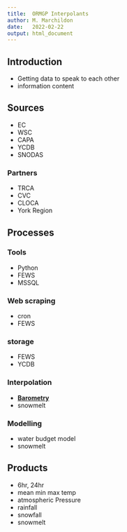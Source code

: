 ```yaml
---
title:  ORMGP Interpolants
author: M. Marchildon
date:   2022-02-22
output: html_document
---
```





## Introduction
* Getting data to speak to each other
* information content





## Sources
* EC
* WSC
* CAPA
* YCDB
* SNODAS

### Partners
* TRCA
* CVC
* CLOCA
* York Region



## Processes

### Tools
* Python
* FEWS
* MSSQL

### Web scraping
* cron
* FEWS

### storage
* FEWS
* YCDB

### Interpolation
* **[Barometry](/interpolants/interpolation/barometry.html)**
* snowmelt

### Modelling
* water budget model
* snowmelt



## Products
* 6hr, 24hr
* mean min max temp
* atmospheric Pressure
* rainfall
* snowfall
* snowmelt